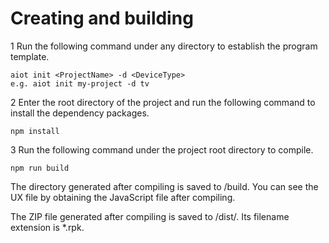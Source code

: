 # Creating and building

1 Run the following command under any directory to establish the program template.

```
aiot init <ProjectName> -d <DeviceType>
e.g. aiot init my-project -d tv
```

2 Enter the root directory of the project and run the following command to install the dependency packages.

```
npm install
```

3 Run the following command under the project root directory to compile.

```
npm run build
```

The directory generated after compiling is saved to <ProjectName>/build. You can see the UX file by obtaining the JavaScript file after compiling.

The ZIP file generated after compiling is saved to <ProjectName>/dist/. Its filename extension is *.rpk.